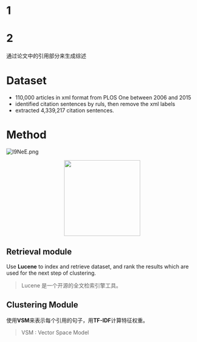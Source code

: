 # 1

# 2

通过论文中的引用部分来生成综述

# Dataset

- 110,000 articles in xml format from PLOS One between 2006 and 2015
- identified citation sentences by ruls, then remove the xml labels
- extracted 4,339,217 citation sentences.

# Method

![l9NeE.png](https://s1.ax2x.com/2018/04/17/l9NeE.png)

<center>
<img src="https://s1.ax2x.com/2018/04/17/l9NeE.png" width="200">
</center>

## Retrieval module

Use **Lucene** to index and retrieve dataset, and rank the results which are used for the next step of clustering.

> Lucene 是一个开源的全文检索引擎工具。

## Clustering Module

使用**VSM**来表示每个引用的句子，用**TF-IDF**计算特征权重。

> VSM : Vector Space Model